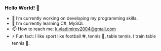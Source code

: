 ### Hello World! 👋

- 🔭 I’m currently working on developing my programming skills.
- 🌱 I’m currently learning C#, MySQL
- 📫 How to reach me: k.vladimirov2004@gmail.com
- ⚡ Fun fact: I like sport like football ⚽, tennis 🎾, table tennis. I train table tennis 🏓.
